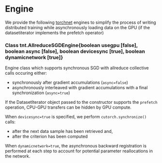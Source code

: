 # Engine

We provide the following [torchnet](https://github.com/torchnet/torchnet) engines to simplify the process of writing distributed training while asynchronously loading data
on the GPU (if the datasetiterator implements the prefetch operator)

### Class tnt.AllreduceSGDEngine{boolean usegpu [false], boolean async [false], boolean devicesync [true], boolean dynamicnetwork [true]}
Engine class which supports synchronous SGD with allreduce collective calls occuring either:
- synchronously after gradient accumulations (```async=false```)
- asynchronously interleaved with gradient accumulations with a final synchronization  (```async=true```)

If the DatasetIterator object passed to the constructor supports the ```prefetch``` operation, CPU-GPU transfers can be hidden by GPU compute.

When ```devicesync=true``` is specified, we perform ```cutorch.synchronize()``` calls:
- after the next data sample has been retrieved and,
- after the criterion has been computed

When ```dynamicnetwork=true```, the asynchronous backward registration is performed at each step to account for potential parameter reallocations in the network.
